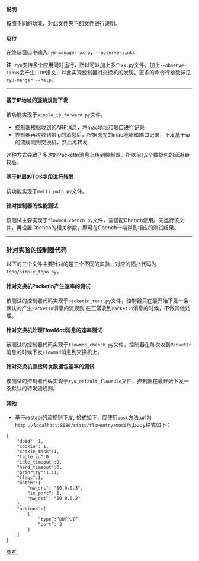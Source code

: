 #### 说明
按照不同的功能，对此文件夹下的文件进行说明。

#### 运行
在终端窗口中输入`ryu-manager xx.py --observe-links`      

**注**: `ryu`支持多个应用同时运行，所以可以加上多个`xx.py`文件，加上`--observe-links`会产生`LLDP`报文，以此实现控制器对交换机的发现。更多的命令行参数详见`ryu-manger --help`。

----

#### 基于IP地址的逐跳规则下发
该功能实现于`simple_ip_forward.py`文件。
+ 控制器根据收到的ARP消息，将mac地址和端口进行记录
+ 控制器再次收到带ip的消息后，根据原先的mac地址和端口记录，下发基于ip的流规则到交换机，然后再转发

这种方式导致了多次的PacketIn消息上传到控制器，所以前1,2个数据包的延迟会较高。

#### 基于IP层的TOS字段进行转发
该功能实现于`multi_path.py`文件。

#### 针对控制器的性能测试
该测试主要实现于`flowmod_cbench.py`文件，需搭配Cbench使用。先运行该文件，再设置Cbench的相关参数，即可在Cbench一端得到相应的测试结果。

---
### 针对实验的控制器代码
以下的三个文件主要针对的是三个不同的实验，对应的拓扑代码为`topo/simple_topo.py`。

#### 针对交换机PacketIn产生速率的测试
该测试的控制器代码实现于`packetin_test.py`文件，控制器只在最开始下发一条默认的产生`PacketIn`消息的流规则,在正常收到`PacketIn`消息的时候，不做其他处理。

#### 针对交换机处理FlowMod消息的速率测试
该测试的控制器代码实现于`flowmod_cbench.py`文件，控制器在每次收到`PacketIn`消息的时候下发`Flowmod`消息到交换机上。

#### 针对交换机直接转发数据包速率的测试
该测试的控制器代码实现于`ryu_default_flowrule`文件，控制器在最开始下发一条默认的转发流规则。

#### 其他
+ 基于restapi的流规则下发, 格式如下，应使用`post`方法,url为`http://localhost:8080/stats/flowentry/modify`,body格式如下：

```
{
	"dpid": 1,
	"cookie": 1,
	"cookie_mask":1,
	"table_id":0,
	"idle_timeout":0,
	"hard_timeout":0,
	"priority":1111,
	"flags":1,
	"match":{
        "nw_src": "10.0.0.3",
        "in_port": 1,
        "nw_dst": "10.0.0.2"
	},
	"actions":[
		{
			“type”:”OUTPUT”, 
			“port”: 3 
		}
	]
}
```
[参考](https://ryu.readthedocs.io/en/latest/app/ofctl_rest.html#add-a-flow-entry)

